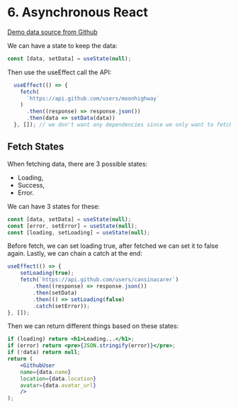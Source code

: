 # 6. Asynchronous React

[Demo data source from Github](https://api.github.com/users/cansinacarer)

We can have a state to keep the data:
```jsx
const [data, setData] = useState(null);
```

Then use the useEffect call the API:
```jsx
  useEffect(() => {
    fetch(
      `https://api.github.com/users/moonhighway`
    )
      .then((response) => response.json())
      .then(data => setData(data))
  }, []); // we don't want any dependencies since we only want to fetch when our app first rendered
```

## Fetch States
When fetching data, there are 3 possible states:
- Loading,
- Success,
- Error.

We can have 3 states for these:
```jsx
const [data, setData] = useState(null);
const [error, setError] = useState(null);
const [loading, setLoading] = useState(null);
```

Before fetch, we can set loading true, after fetched we can set it to false again. Lastly, we can chain a catch at the end:
```jsx
useEffect(() => {
    setLoading(true);
    fetch(`https://api.github.com/users/cansinacarer`)
        .then((response) => response.json())
        .then(setData)
        .then(() => setLoading(false)
        .catch(setError));
}, []);
```
Then we can return different things based on these states:
```jsx
if (loading) return <h1>Loading...</h1>;
if (error) return <pre>{JSON.stringify(error)}</pre>;
if (!data) return null;
return (
    <GithubUser
    name={data.name}
    location={data.location}
    avatar={data.avatar_url}
    />
);
```